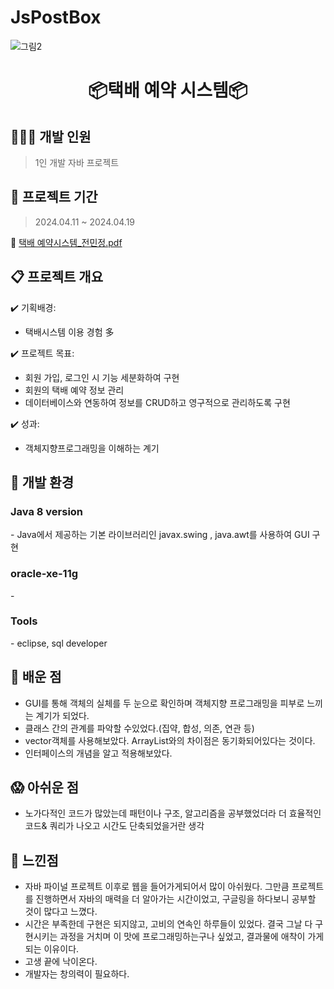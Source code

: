 # JsPostBox
![그림2](https://github.com/user-attachments/assets/8bdc9d4a-eef6-4ebc-a732-11fda42b154b)

<h1 align="center"> 📦택배 예약 시스템📦 </h1>

## 👩🏻‍💻 개발 인원
> 1인 개발 자바 프로젝트
>
## 🚀 프로젝트 기간
> 2024.04.11 ~ 2024.04.19

🔗 [택배 예약시스템_전민정.pdf](https://github.com/ekfrif0914/JsPostBox/blob/main/%ED%83%9D%EB%B0%B0%20%EC%98%88%EC%95%BD%EC%8B%9C%EC%8A%A4%ED%85%9C_%EC%A0%84%EB%AF%BC%EC%A0%95.pdf)

## 📋 프로젝트 개요
✔️ 기획배경:<br> 
- 택배시스템 이용 경험 多<br>

✔️ 프로젝트 목표:<br>
- 회원 가입, 로그인 시 기능 세분화하여 구현<br>
- 회원의 택배 예약 정보 관리<br>
- 데이터베이스와 연동하여 정보를 CRUD하고 영구적으로 관리하도록 구현<br>

✔️ 성과: <br>
- 객체지향프로그래밍을 이해하는 계기

## 🚧 개발 환경
<h3> Java 8 version </h3>
- Java에서 제공하는 기본 라이브러리인 javax.swing , java.awt를 사용하여 GUI 구현
<h3>oracle-xe-11g</h3>
- 
<h3>Tools</h3>
- eclipse, sql developer

## 👀 배운 점
- GUI를 통해 객체의 실체를 두 눈으로 확인하며 객체지향 프로그래밍을 피부로 느끼는 계기가 되었다.
- 클래스 간의 관계를 파악할 수있었다.(집약, 합성, 의존, 연관 등)
- vector객체를 사용해보았다. ArrayList와의 차이점은 동기화되어있다는 것이다.
- 인터페이스의 개념을 알고 적용해보았다.

## 😱 아쉬운 점
- 노가다적인 코드가 많았는데 패턴이나 구조, 알고리즘을 공부했었더라 더 효율적인 코드& 쿼리가 나오고 시간도 단축되었을거란 생각

## 🌝 느낀점
- 자바 파이널 프로젝트 이후로 웹을 들어가게되어서 많이 아쉬웠다. 그만큼 프로젝트를 진행하면서 자바의 매력을 더 알아가는 시간이었고, 구글링을 하다보니 공부할 것이 많다고 느꼈다.
- 시간은 부족한데 구현은 되지않고, 고비의 연속인 하루들이 있었다. 결국 그날 다 구현시키는 과정을 거치며 이 맛에 프로그래밍하는구나 싶었고, 결과물에 애착이 가게되는 이유이다.
- 고생 끝에 낙이온다.
- 개발자는 창의력이 필요하다.
